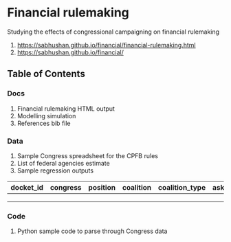 # Financial rulemaking
Studying the effects of congressional campaigning on financial rulemaking 
1. https://sabhushan.github.io/financial/financial-rulemaking.html 
2. https://sabhushan.github.io/financial/

## Table of Contents
### Docs

1. Financial rulemaking HTML output
2. Modelling simulation 
3. References bib file


### Data

1. Sample Congress spreadsheet for the CPFB rules
2. List of federal agencies estimate
3. Sample regression outputs



| docket_id | congress | position | coalition | coalition_type | ask | success | response |
|-----------|----------|----------|-----------|----------------|-----|---------|----------|
|           |          |          |           |                |     |         |          |
|           |          |          |           |                |     |         |          |
|           |          |          |           |                |     |         |          |

### Code

1. Python sample code to parse through Congress data
